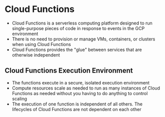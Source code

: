 # Cloud Functions

- Cloud Functions is a serverless computing platform designed to run single-purpose pieces of code in response to events in the GCP environment
- There is no need to provision or manage VMs, containers, or clusters when using Cloud Functions
- Cloud Functions provides the "glue" between services that are otherwise independent

## Cloud Functions Execution Environment

- The functions execute in a secure, isolated execution environment
- Compute resources scale as needed to run as many instances of Cloud Functions as needed without you having to do anything to control scaling
- The execution of one function is independent of all others. The lifecycles of Cloud Functions are not dependent on each other
